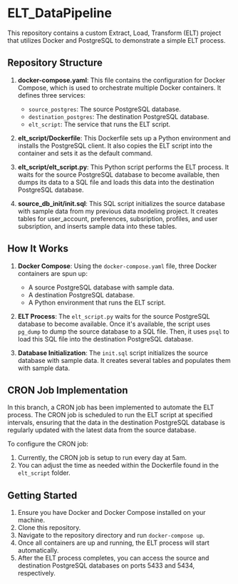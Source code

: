 # ELT_DataPipeline
This repository contains a custom Extract, Load, Transform (ELT) project that utilizes Docker and PostgreSQL to demonstrate a simple ELT process.

## Repository Structure

1. **docker-compose.yaml**: This file contains the configuration for Docker Compose, which is used to orchestrate multiple Docker containers. It defines three services:
   - `source_postgres`: The source PostgreSQL database.
   - `destination_postgres`: The destination PostgreSQL database.
   - `elt_script`: The service that runs the ELT script.

2. **elt_script/Dockerfile**: This Dockerfile sets up a Python environment and installs the PostgreSQL client. It also copies the ELT script into the container and sets it as the default command.

3. **elt_script/elt_script.py**: This Python script performs the ELT process. It waits for the source PostgreSQL database to become available, then dumps its data to a SQL file and loads this data into the destination PostgreSQL database.

4. **source_db_init/init.sql**: This SQL script initializes the source database with sample data from my previous data modeling project. It creates tables for user_account, preferences, subsription, profiles, and user subsription, and inserts sample data into these tables.

## How It Works

1. **Docker Compose**: Using the `docker-compose.yaml` file, three Docker containers are spun up:
   - A source PostgreSQL database with sample data.
   - A destination PostgreSQL database.
   - A Python environment that runs the ELT script.

2. **ELT Process**: The `elt_script.py` waits for the source PostgreSQL database to become available. Once it's available, the script uses `pg_dump` to dump the source database to a SQL file. Then, it uses `psql` to load this SQL file into the destination PostgreSQL database.

3. **Database Initialization**: The `init.sql` script initializes the source database with sample data. It creates several tables and populates them with sample data.

## CRON Job Implementation

In this branch, a CRON job has been implemented to automate the ELT process. The CRON job is scheduled to run the ELT script at specified intervals, ensuring that the data in the destination PostgreSQL database is regularly updated with the latest data from the source database.

To configure the CRON job:

1. Currently, the CRON job is setup to run every day at 5am.
2. You can adjust the time as needed within the Dockerfile found in the `elt_script` folder.

## Getting Started

1. Ensure you have Docker and Docker Compose installed on your machine.
2. Clone this repository.
3. Navigate to the repository directory and run `docker-compose up`.
4. Once all containers are up and running, the ELT process will start automatically.
5. After the ELT process completes, you can access the source and destination PostgreSQL databases on ports 5433 and 5434, respectively.
